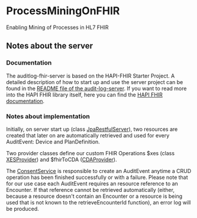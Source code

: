 # ProcessMiningOnFHIR
Enabling Mining of Processes in HL7 FHIR

## Notes about the server

### Documentation
The auditlog-fhir-server is based on the HAPI-FHIR Starter Project. A detailed description of how to start up and use the server project can be found in the [README file of the audit-log-server](https://github.com/FHOOEAIST/ProcessMiningOnFHIR/blob/master/auditlog-fhir-server/README.md). If you want to read more into the HAPI FHIR library itself, here you can find the [HAPI FHIR documentation](https://hapifhir.io/).

### Notes about implementation
Initially, on server start up (class [JpaRestfulServer](https://github.com/FHOOEAIST/ProcessMiningOnFHIR/blob/master/auditlog-fhir-server/src/main/java/ca/uhn/fhir/jpa/starter/JpaRestfulServer.java)), two resources are created that later on are automatically retrieved and used for every AuditEvent: Device and PlanDefinition.

Two provider classes define our custom FHIR Operations $xes (class [XESProvider](https://github.com/FHOOEAIST/ProcessMiningOnFHIR/blob/master/auditlog-fhir-server/src/main/java/ca/uhn/fhir/jpa/starter/XESProvider.java)) and $fhirToCDA ([CDAProvider](https://github.com/FHOOEAIST/ProcessMiningOnFHIR/blob/master/auditlog-fhir-server/src/main/java/ca/uhn/fhir/jpa/starter/CDAProvider.java)).

The [ConsentService](https://github.com/FHOOEAIST/ProcessMiningOnFHIR/blob/master/auditlog-fhir-server/src/main/java/ca/uhn/fhir/jpa/starter/MyConsentService.java) is responsible to create an AuditEvent anytime a CRUD operation has been finished successfully or with a failure. Please note that for our use case each AuditEvent requires an resource reference to an Encounter. If that reference cannot be retrieved automatically (either, because a resource doesn't contain an Encounter or a resource is being used that is not known to the retrieveEncounterId function), an error log will be produced.
